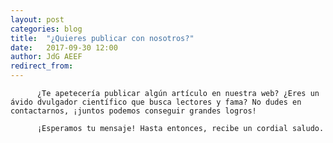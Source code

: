 ```yaml
---
layout: post
categories: blog 
title:  "¿Quieres publicar con nosotros?"
date:   2017-09-30 12:00
author: JdG AEEF
redirect_from:
---
```



          ¿Te apetecería publicar algún artículo en nuestra web? ¿Eres un ávido dvulgador científico que busca lectores y fama? No dudes en contactarnos, ¡juntos podemos conseguir grandes logros!

          ¡Esperamos tu mensaje! Hasta entonces, recibe un cordial saludo.

